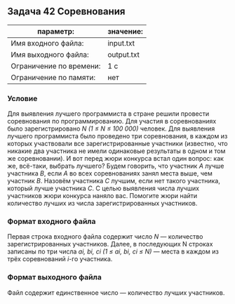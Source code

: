 ## Задача 42 Соревнования

| параметр:               | значение:  |
| ----------------------- | ---------- |
| Имя входного файла:     | input.txt  |
| Имя выходного файла:    | output.txt |
| Ограничение по времени: | 1 с        |
| Ограничение по памяти:  | нет        |

### Условие

Для выявления лучшего программиста в стране решили провести соревнования по
программированию. Для участия в соревнованиях было зарегистрировано _N (1 ≤ N ≤
100 000)_ человек. Для выявления лучшего программиста было проведено три
соревнования, в каждом из которых участвовали все зарегистрированные участники
(известно, что никакие два участника не имели одинаковые результаты в одном и
том же соревновании). И вот перед жюри конкурса встал один вопрос: как же,
всё-таки, выбрать лучшего? Будем говорить, что участник _A_ лучше участника _B_,
если _A_ во всех соревнованиях занял места выше, чем участник _B_. Назовём
участника _C_ лучшим, если нет такого участника, который лучше участника _C_. С
целью выявления числа лучших участников жюри конкурса наняло вас. Помогите жюри
найти количество лучших из числа зарегистрированных участников.

### Формат входного файла

Первая строка входного файла содержит число _N_ — количество зарегистрированных
участников. Далее, в последующих N строках записаны по три числа _ai, bi, ci (1
≤ ai, bi, ci ≤ N)_ — места в каждом из трёх соревнований _i_-го участника.

### Формат выходного файла

Файл содержит единственное число — количество лучших участников.
